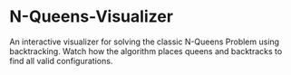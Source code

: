 # N-Queens-Visualizer
An interactive visualizer for solving the classic N-Queens Problem using backtracking. Watch how the algorithm places queens and backtracks to find all valid configurations.
